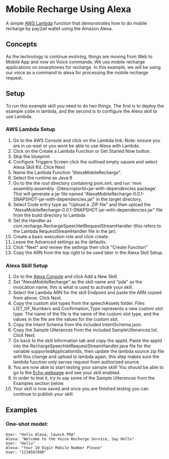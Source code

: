 # Mobile Recharge Using Alexa
A simple [AWS Lambda](http://aws.amazon.com/lambda) function that demonstrates how to do mobile recharge by pay2all wallet using the Amazon Alexa.

## Concepts
As the technology is continue evolving, things are moving from Web to Mobile App and now on Voice commands. We use mobile recharge applications on smarphones for recharge. In this example, we will be using our voice as a command to alexa for processing the mobile recharge request.

## Setup
To run this example skill you need to do two things. The first is to deploy the example code in lambda, and the second is to configure the Alexa skill to use Lambda.

### AWS Lambda Setup
1. Go to the AWS Console and click on the Lambda link. Note: ensure you are in us-east or you wont be able to use Alexa with Lambda.
2. Click on the Create a Lambda Function or Get Started Now button.
3. Skip the blueprint
4. Configure Triggers Screen click the outlined empty square and select Alexa Skill Kit.  Click Next
5. Name the Lambda Function "AlexaMobileRecharge".
6. Select the runtime as Java 8
7. Go to the the root directory containing pom.xml, and run 'mvn assembly:assembly -DdescriptorId=jar-with-dependencies package'. This will generate a jar file named "AlexaMobileRecharge-0.0.1-SNAPSHOT-jar-with-dependencies.jar" in the target directory.
8. Select Code entry type as "Upload a .ZIP file" and then upload the "AlexaMobileRecharge-0.0.1-SNAPSHOT-jar-with-dependencies.jar" file from the build directory to Lambda
9. Set the Handler as com.recharge.RechargeSpeechletRequestStreamHandler (this refers to the Lambda RequestStreamHandler file in the jar).
10. Create a basic execution role and click create.
11. Leave the Advanced settings as the defaults.
12. Click "Next" and review the settings then click "Create Function"
13. Copy the ARN from the top right to be used later in the Alexa Skill Setup.

### Alexa Skill Setup
1. Go to the [Alexa Console](https://developer.amazon.com/edw/home.html) and click Add a New Skill.
2. Set "AlexaMobileRecharge" as the skill name and "pda" as the invocation name, this is what is used to activate your skill.
3. Select the Lambda ARN for the skill Endpoint and paste the ARN copied from above. Click Next.
4. Copy the custom slot types from the speechAssets folder. Files LIST_OF_Numbers and Confirmation_Type represents a new custom slot type. The name of the file is the name of the custom slot type, and the values in the file are the values for the custom slot.
5. Copy the Intent Schema from the included IntentSchema.json.
6. Copy the Sample Utterances from the included SampleUtterances.txt. Click Next.
7. Go back to the skill Information tab and copy the appId. Paste the appId into the RechargeSpeechletRequestStreamHandler.java file for the variable supportedApplicationIds, then update the lambda source zip file with this change and upload to lambda again, this step makes sure the lambda function only serves request from authorized source.
7. You are now able to start testing your sample skill! You should be able to go to the [Echo webpage](http://echo.amazon.com/#skills) and see your skill enabled.
8. In order to test it, try to say some of the Sample Utterances from the Examples section below.
9. Your skill is now saved and once you are finished testing you can continue to publish your skill.

## Examples
### One-shot model:
    User: "Hello Alexa, launch PDA"
    Alexa: "Welcome to the Voice Recharge Service, Say Hello"
	User: "Hello"
	Alexa: "Your 10 Digit Mobile Number Please"
	User: "1234567890"